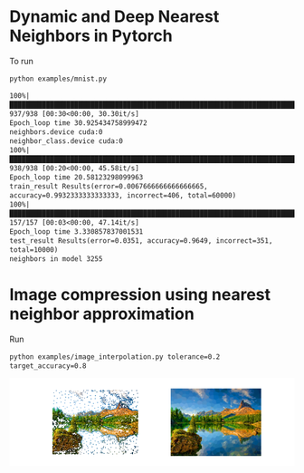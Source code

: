 # Dynamic and Deep Nearest Neighbors in Pytorch
To run
```
python examples/mnist.py 
```
```
100%|█████████████████████████████████████████████████████████████████████████████████████████████████████▉| 937/938 [00:30<00:00, 30.30it/s]
Epoch_loop time 30.925434758999472
neighbors.device cuda:0
neighbor_class.device cuda:0
100%|██████████████████████████████████████████████████████████████████████████████████████████████████████| 938/938 [00:20<00:00, 45.58it/s]
Epoch_loop time 20.58123298099963
train_result Results(error=0.0067666666666666665, accuracy=0.9932333333333333, incorrect=406, total=60000)
100%|██████████████████████████████████████████████████████████████████████████████████████████████████████| 157/157 [00:03<00:00, 47.14it/s]
Epoch_loop time 3.330857837001531
test_result Results(error=0.0351, accuracy=0.9649, incorrect=351, total=10000)
neighbors in model 3255
```

# Image compression using nearest neighbor approximation
Run
```
python examples/image_interpolation.py tolerance=0.2 target_accuracy=0.8
```
![Image Approximation](results/NearestNeighborApproximation.png)
